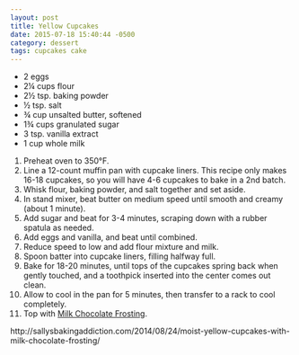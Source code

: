 ```yaml
---
layout: post
title: Yellow Cupcakes
date: 2015-07-18 15:40:44 -0500
category: dessert
tags: cupcakes cake
---
```

<div class="left">
<div class="ingredients">
<ul>
	<li class="ingredient">2 eggs</li>
	<li class="ingredient">2¼ cups flour</li>
	<li class="ingredient">2½ tsp. baking powder</li>
	<li class="ingredient">½ tsp. salt</li>
	<li class="ingredient">¾ cup unsalted butter, softened</li>
	<li class="ingredient">1¾ cups granulated sugar</li>
	<li class="ingredient">3 tsp. vanilla extract</li>
	<li class="ingredient">1 cup whole milk</li>
</ul>
<ol>
	<li>Preheat oven to 350°F.</li>
	<li>Line a 12-count muffin pan with cupcake liners. This recipe only makes 16-18 cupcakes, so you will have 4-6 cupcakes to bake in a 2nd batch.</li>
	<li>Whisk flour, baking powder, and salt together and set aside.</li>
	<li>In stand mixer, beat butter on medium speed until smooth and creamy (about 1 minute).</li>
	<li>Add sugar and beat for 3-4 minutes, scraping down with a rubber spatula as needed.</li>
	<li>Add eggs and vanilla, and beat until combined.</li>
	<li>Reduce speed to low and add flour mixture and milk.</li>
	<li>Spoon batter into cupcake liners, filling halfway full.</li>
	<li>Bake for 18-20 minutes, until tops of the cupcakes spring back when gently touched, and a toothpick inserted into the center comes out clean.</li>
	<li>Allow to cool in the pan for 5 minutes, then transfer to a rack to cool completely.</li>
	<li>Top with <a href="https://escowles.github.io/recipes/dessert/2015/07/18/milk-chocolate-frosting.html">Milk Chocolate Frosting</a>.</li>
</ol>
http://sallysbakingaddiction.com/2014/08/24/moist-yellow-cupcakes-with-milk-chocolate-frosting/  
  
</div>
</div>
<div class="right"></div>
